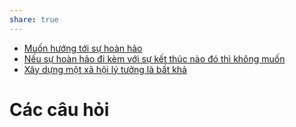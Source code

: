 ```yaml
---
share: true
---
```

- [Muốn hướng tới sự hoàn hảo](../Quan%20%C4%91i%E1%BB%83m,%20th%C3%A1i%20%C4%91%E1%BB%99,%20nguy%C3%AAn%20t%E1%BA%AFc%20s%E1%BB%91ng,%20%C4%91i%E1%BB%81u%20m%C3%ACnh%20th%E1%BA%A5y%20ho%E1%BA%B7c%20c%E1%BA%A3m%20nh%E1%BA%ADn/Mu%E1%BB%91n%20h%C6%B0%E1%BB%9Bng%20t%E1%BB%9Bi%20s%E1%BB%B1%20ho%C3%A0n%20h%E1%BA%A3o.md)
- [Nếu sự hoàn hảo đi kèm với sự kết thúc nào đó thì không muốn](../Quan%20%C4%91i%E1%BB%83m,%20th%C3%A1i%20%C4%91%E1%BB%99,%20nguy%C3%AAn%20t%E1%BA%AFc%20s%E1%BB%91ng,%20%C4%91i%E1%BB%81u%20m%C3%ACnh%20th%E1%BA%A5y%20ho%E1%BA%B7c%20c%E1%BA%A3m%20nh%E1%BA%ADn/N%E1%BA%BFu%20s%E1%BB%B1%20ho%C3%A0n%20h%E1%BA%A3o%20%C4%91i%20k%C3%A8m%20v%E1%BB%9Bi%20s%E1%BB%B1%20k%E1%BA%BFt%20th%C3%BAc%20n%C3%A0o%20%C4%91%C3%B3%20th%C3%AC%20kh%C3%B4ng%20mu%E1%BB%91n.md)
- [Xây dựng một xã hội lý tưởng là bất khả](../Quan%20%C4%91i%E1%BB%83m,%20th%C3%A1i%20%C4%91%E1%BB%99,%20nguy%C3%AAn%20t%E1%BA%AFc%20s%E1%BB%91ng,%20%C4%91i%E1%BB%81u%20m%C3%ACnh%20th%E1%BA%A5y%20ho%E1%BA%B7c%20c%E1%BA%A3m%20nh%E1%BA%ADn/X%C3%A2y%20d%E1%BB%B1ng%20m%E1%BB%99t%20x%C3%A3%20h%E1%BB%99i%20l%C3%BD%20t%C6%B0%E1%BB%9Fng%20l%C3%A0%20b%E1%BA%A5t%20kh%E1%BA%A3.md)

# Các câu hỏi

